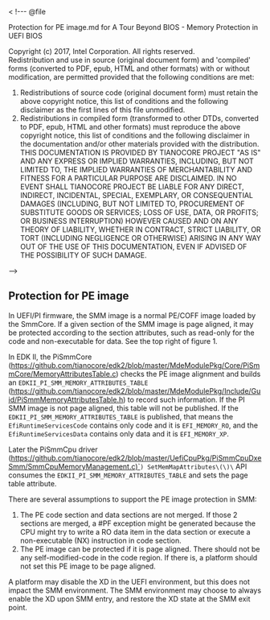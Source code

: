 <
!--- @file

Protection for PE image.md for
A Tour Beyond BIOS - Memory Protection in UEFI BIOS

Copyright (c) 2017, Intel Corporation. All rights reserved.<BR>
Redistribution and use in source (original document form) and 'compiled'
forms (converted to PDF, epub, HTML and other formats) with or without
modification, are permitted provided that the following conditions are met:
1) Redistributions of source code (original document form) must retain the
above copyright notice, this list of conditions and the following
disclaimer as the first lines of this file unmodified.
2) Redistributions in compiled form (transformed to other DTDs, converted to
PDF, epub, HTML and other formats) must reproduce the above copyright
notice, this list of conditions and the following disclaimer in the
documentation and/or other materials provided with the distribution.
THIS DOCUMENTATION IS PROVIDED BY TIANOCORE PROJECT "AS IS" AND ANY EXPRESS OR
IMPLIED WARRANTIES, INCLUDING, BUT NOT LIMITED TO, THE IMPLIED WARRANTIES OF
MERCHANTABILITY AND FITNESS FOR A PARTICULAR PURPOSE ARE DISCLAIMED. IN NO
EVENT SHALL TIANOCORE PROJECT BE LIABLE FOR ANY DIRECT, INDIRECT, INCIDENTAL,
SPECIAL, EXEMPLARY, OR CONSEQUENTIAL DAMAGES (INCLUDING, BUT NOT LIMITED TO,
PROCUREMENT OF SUBSTITUTE GOODS OR SERVICES; LOSS OF USE, DATA, OR PROFITS;
OR BUSINESS INTERRUPTION) HOWEVER CAUSED AND ON ANY THEORY OF LIABILITY,
WHETHER IN CONTRACT, STRICT LIABILITY, OR TORT (INCLUDING NEGLIGENCE OR
OTHERWISE) ARISING IN ANY WAY OUT OF THE USE OF THIS DOCUMENTATION, EVEN IF
ADVISED OF THE POSSIBILITY OF SUCH DAMAGE.

-->

## Protection for PE image

In UEFI\/PI firmware, the SMM image is a normal PE\/COFF image loaded by the SmmCore. If a given section of the SMM image is page aligned, it may be protected according to the section attributes, such as read-only for the code and non-executable for data. See the top right of figure 1.

In EDK II, the PiSmmCore \([https:\/\/github.com\/tianocore\/edk2\/blob\/master\/MdeModulePkg\/Core\/PiSmmCore\/MemoryAttributesTable.c](https://github.com/tianocore/edk2/blob/master/MdeModulePkg/Core/PiSmmCore/MemoryAttributesTable.c)\) checks the PE image alignment and builds an `EDKII_PI_SMM_MEMORY_ATTRIBUTES_TABLE` \([https:\/\/github.com\/tianocore\/edk2\/blob\/master\/MdeModulePkg\/Include\/Guid\/PiSmmMemoryAttributesTable.h](https://github.com/tianocore/edk2/blob/master/MdeModulePkg/Include/Guid/PiSmmMemoryAttributesTable.h)\) to record such information. If the PI SMM image is not page aligned, this table will not be published. If the `EDKII_PI_SMM_MEMORY_ATTRIBUTES_TABLE` is published, that means the `EfiRuntimeServicesCode` contains only code and it is `EFI_MEMORY_RO`, and the `EfiRuntimeServicesData` contains only data and it is `EFI_MEMORY_XP`.

Later the PiSmmCpu driver \([https:\/\/github.com\/tianocore\/edk2\/blob\/master\/UefiCpuPkg\/PiSmmCpuDxeSmm\/SmmCpuMemoryManagement.c\)\`](https://github.com/tianocore/edk2/blob/master/UefiCpuPkg/PiSmmCpuDxeSmm/SmmCpuMemoryManagement.c)`) SetMemMapAttributes\(\)\` API consumes the `EDKII_PI_SMM_MEMORY_ATTRIBUTES_TABLE` and sets the page table attribute.

There are several assumptions to support the PE image protection in SMM:

1. The PE code section and data sections are not merged. If those 2 sections are merged, a \#PF exception might be generated because the CPU might try to write a RO data item in the data section or execute a non-executable \(NX\) instruction in code section.
2. The PE image can be protected if it is page aligned. There should not be any self-modified-code in the code region. If there is, a platform should not set this PE image to be page aligned.

A platform may disable the XD in the UEFI environment, but this does not impact the SMM environment. The SMM environment may choose to always enable the XD upon SMM entry, and restore the XD state at the SMM exit point.

